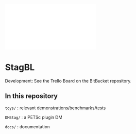 ![Logo](docs/logo/logo.pdf)
# StagBL

Development: See the Trello Board on the BitBucket repository.

## In this repository

`toys/` : relevant demonstrations/benchmarks/tests

`DMStag/` : a PETSc plugin DM 

`docs/` : documentation
